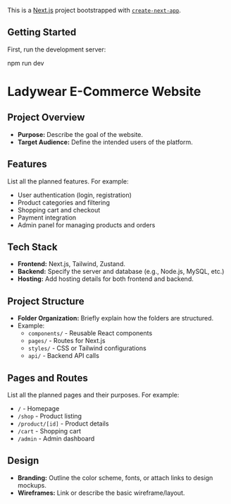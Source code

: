 This is a [Next.js](https://nextjs.org) project bootstrapped with [`create-next-app`](https://nextjs.org/docs/app/api-reference/cli/create-next-app).

## Getting Started

First, run the development server:

npm run dev

# Ladywear E-Commerce Website

## Project Overview
- **Purpose:** Describe the goal of the website.
- **Target Audience:** Define the intended users of the platform.

## Features
List all the planned features. For example:
- User authentication (login, registration)
- Product categories and filtering
- Shopping cart and checkout
- Payment integration
- Admin panel for managing products and orders

## Tech Stack
- **Frontend:** Next.js, Tailwind, Zustand.
- **Backend:** Specify the server and database (e.g., Node.js, MySQL, etc.)
- **Hosting:** Add hosting details for both frontend and backend.

## Project Structure
- **Folder Organization:** Briefly explain how the folders are structured.
- Example:
  - `components/` - Reusable React components
  - `pages/` - Routes for Next.js
  - `styles/` - CSS or Tailwind configurations
  - `api/` - Backend API calls

## Pages and Routes
List all the planned pages and their purposes. For example:
- `/` - Homepage
- `/shop` - Product listing
- `/product/[id]` - Product details
- `/cart` - Shopping cart
- `/admin` - Admin dashboard

## Design
- **Branding:** Outline the color scheme, fonts, or attach links to design mockups.
- **Wireframes:** Link or describe the basic wireframe/layout.
